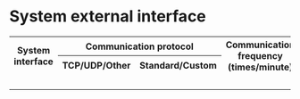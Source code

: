# System external interface

<table>
     <tr>
         <th rowspan="2">System interface</th>
         <th colspan="2">Communication protocol</th>
         <th rowspan="2">Communication frequency (times/minute)</th>
         <th rowspan="2">Remarks</th>
     </tr>
     <tr>
         <th>TCP/UDP/Other</th>
         <th>Standard/Custom</th>
     </tr>
     <tr>
         <td><br></td>
         <td></td>
         <td></td>
         <td></td>
         <td></td>
     </tr>
</table>
